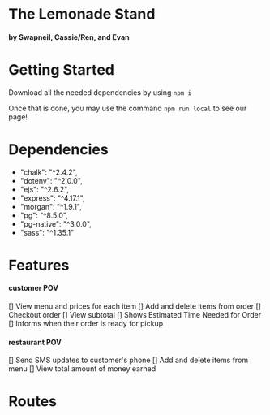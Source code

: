 # The Lemonade Stand #
#### by Swapneil, Cassie/Ren, and Evan ####

# Getting Started #
Download all the needed dependencies by using ``` npm i ```

Once that is done, you may use the command ``` npm run local ``` to see our page!

# Dependencies #
- "chalk": "^2.4.2",
- "dotenv": "^2.0.0",
- "ejs": "^2.6.2",
- "express": "^4.17.1",
- "morgan": "^1.9.1",
- "pg": "^8.5.0",
- "pg-native": "^3.0.0",
- "sass": "^1.35.1"
# Features #
#### customer POV ####
[] View menu and prices for each item
[] Add and delete items from order
[] Checkout order
[] View subtotal
[] Shows Estimated Time Needed for Order
[] Informs when their order is ready for pickup

#### restaurant POV ####
[] Send SMS updates to customer's phone
[] Add and delete items from menu
[] View total amount of money earned

# Routes #
